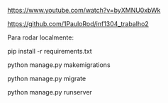 https://www.youtube.com/watch?v=byXMNU0xbWk

https://github.com/1PauloRod/inf1304_trabalho2

Para rodar localmente: 

pip install -r requirements.txt

python manage.py makemigrations

python manage.py migrate

python manage.py runserver
